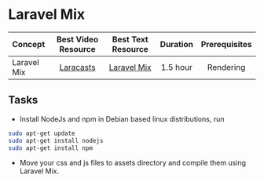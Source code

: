 # Laravel Mix

Concept | Best Video Resource | Best Text Resource | Duration | Prerequisites
:-- | :--: | :--: | :--: | :--:
Laravel Mix | [Laracasts](https://laracasts.com/series/laravel-from-scratch-2017/episodes/14) | [Laravel Mix](https://laravel.com/docs/5.4/mix) | 1.5 hour | Rendering

## Tasks

- Install NodeJs and npm in Debian based linux distributions, run

```sh
sudo apt-get update
sudo apt-get install nodejs
sudo apt-get install npm
```

- Move your css and js files to assets directory and compile them using Laravel Mix.
